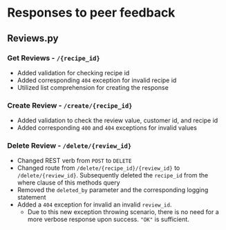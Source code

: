 # Responses to peer feedback 

## Reviews.py

### Get Reviews - `/{recipe_id}`
- Added validation for checking recipe id
- Added corresponding `404` exception for invalid recipe id
- Utilized list comprehension for creating the response

### Create Review - `/create/{recipe_id}`
- Added validation to check the review value, customer id, and recipe id
- Added corresponding `400` and `404` exceptions for invalid values

### Delete Review - `/delete/{review_id}`
- Changed REST verb from `POST` to `DELETE`
- Changed route from `/delete/{recipe_id}/{review_id}` to `/delete/{review_id}`. Subsequently deleted the `recipe_id` from the where clause of this methods query
- Removed the `deleted_by` parameter and the corresponding logging statement
- Added a `404` exception for invalid an invalid `review_id`. 
    - Due to this new exception throwing scenario, there is no need for a more verbose response upon success. `"OK"` is sufficient. 
